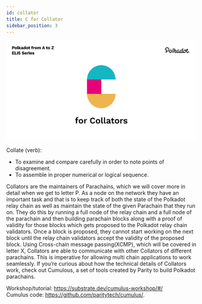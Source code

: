 ```yaml
---
id: collator
title: C for Collator
sidebar_position: 3
---
```


![C for Collators](assets/C.png)

Collate (verb):
- To examine and compare carefully in order to note points of disagreement.
- To assemble in proper numerical or logical sequence.

Collators are the maintainers of Parachains, which we will cover more in detail when we get to letter P. As a node on the network they have an important task and that is to keep track of both the state of the Polkadot relay chain as well as maintain the state of the given Parachain that they run on. They do this by running a full node of the relay chain and a full node of the parachain and then building parachain blocks along with a proof of validity for those blocks which gets proposed to the Polkadot relay chain validators. Once a block is proposed, they cannot start working on the next block until the relay chain validators accept the validity of the proposed block.
Using Cross-chain message passing(XCMP), which will be covered in letter X, Collators are able to communicate with other Collators of different parachains. This is imperative for allowing multi chain applications to work seamlessly.
If you’re curious about how the technical details of Collators work, check out Cumulous, a set of tools created by Parity to build Polkadot parachains. 

Workshop/tutorial: https://substrate.dev/cumulus-workshop/#/  
Cumulus code: https://github.com/paritytech/cumulus/. 
